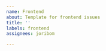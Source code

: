 ```yaml
---
name: Frontend
about: Template for frontend issues
title: ''
labels: frontend
assignees: joribom

---
```



